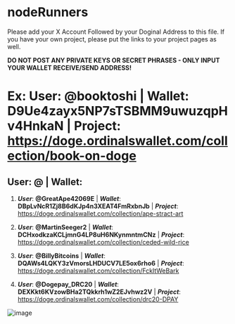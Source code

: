 # nodeRunners
Please add your X Account Followed by your Doginal Address to this file. If you have your own project, please put the links to your project pages as well.

**DO NOT POST ANY PRIVATE KEYS OR SECRET PHRASES - ONLY INPUT YOUR WALLET RECEIVE/SEND ADDRESS!**

# Ex: User: @booktoshi | Wallet: D9Ue4zayx5NP7sTSBMM9uwuzqpHv4HnkaN | Project: https://doge.ordinalswallet.com/collection/book-on-doge

## User: @          | Wallet: 

1. ***User***: **@GreatApe42069E** | ***Wallet***: **DBpLvNcR1Zj8B6dKJp4n3XEAT4FmRxbnJb** | ***Project***: https://doge.ordinalswallet.com/collection/ape-stract-art

2. ***User***: **@MartinSeeger2** | ***Wallet***: **DCHxodkzaKCLjmnG4LP8uH6NKynmntmCNz** | ***Project***: https://doge.ordinalswallet.com/collection/ceded-wild-rice

3. ***User***: **@BillyBitcoins** | ***Wallet***: **DQAWs4LQKY3zVmorsLHDUCV7LE5ox6rho6** | ***Project***: https://doge.ordinalswallet.com/collection/FckItWeBark

4. ***User***: **@Dogepay_DRC20** | ***Wallet***: **DEXKkt6KVzowBHa2TQkkrh1wZ2EJvhwz2V** | ***Project***: https://doge.ordinalswallet.com/collection/drc20-DPAY


![image](https://github.com/GreatApe42069/nodeRunners/assets/153969184/a5bff4cb-679c-45fa-bf67-097cecb4faa5)

